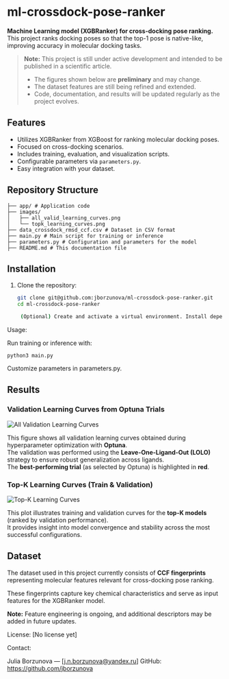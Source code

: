 # ml-crossdock-pose-ranker

**Machine Learning model (XGBRanker) for cross-docking pose ranking.**  
This project ranks docking poses so that the top-1 pose is native-like, improving accuracy in molecular docking tasks.

> **Note:** This project is still under active development and intended to be published in a scientific article.
>
> - The figures shown below are **preliminary** and may change.
> - The dataset features are still being refined and extended.
> - Code, documentation, and results will be updated regularly as the project evolves.

## Features

- Utilizes XGBRanker from XGBoost for ranking molecular docking poses.
- Focused on cross-docking scenarios.
- Includes training, evaluation, and visualization scripts.
- Configurable parameters via `parameters.py`.
- Easy integration with your dataset.

## Repository Structure

`````
├── app/ # Application code 
├── images/
│   ├── all_valid_learning_curves.png
│   └── topk_learning_curves.png
├── data_crossdock_rmsd_ccf.csv # Dataset in CSV format
├── main.py # Main script for training or inference
├── parameters.py # Configuration and parameters for the model
├── README.md # This documentation file
`````

## Installation

1. Clone the repository:
   ```bash
   git clone git@github.com:jborzunova/ml-crossdock-pose-ranker.git
   cd ml-crossdock-pose-ranker

    (Optional) Create and activate a virtual environment. Install dependencies listed in requirements.txt

Usage:

Run training or inference with:

	python3 main.py

Customize parameters in parameters.py.

## Results

### Validation Learning Curves from Optuna Trials
![All Validation Learning Curves](images/all_valid_learning_curves.png)

This figure shows all validation learning curves obtained during hyperparameter optimization with **Optuna**.  
The validation was performed using the **Leave-One-Ligand-Out (LOLO)** strategy to ensure robust generalization across ligands.  
The **best-performing trial** (as selected by Optuna) is highlighted in **red**.

### Top-K Learning Curves (Train & Validation)
![Top-K Learning Curves](images/topk_learning_curves.png)

This plot illustrates training and validation curves for the **top-K models** (ranked by validation performance).  
It provides insight into model convergence and stability across the most successful configurations.

## Dataset

The dataset used in this project currently consists of **CCF fingerprints** representing molecular features relevant for cross-docking pose ranking.  

These fingerprints capture key chemical characteristics and serve as input features for the XGBRanker model.  

**Note:** Feature engineering is ongoing, and additional descriptors may be added in future updates.

License: [No license yet]

Contact:

Julia Borzunova — [j.n.borzunova@yandex.ru]
GitHub: https://github.com/jborzunova

